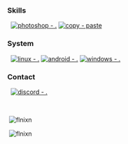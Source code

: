 ### Skills
&nbsp;
[![photoshop - .](https://img.shields.io/badge/photoshop-user-555555?style=for-the-badge&logo=adobephotoshop)](https://)
[![copy - paste](https://img.shields.io/badge/copy-paste-555555?style=for-the-badge&logo=maserati)](https://)

### System
&nbsp;
[![linux - .](https://img.shields.io/badge/linux-user-555555?style=for-the-badge&logo=linux)](https://)
[![android - .](https://img.shields.io/badge/android-user-555555?style=for-the-badge&logo=android)](https://)
[![windows - .](https://img.shields.io/badge/windows-user-555555?style=for-the-badge&logo=windows)](https://)

### Contact
&nbsp;
[![discord - .](https://img.shields.io/badge/discord-click-555555?style=for-the-badge&logo=discord)](https://discord.com/users/876410490660741151)

&nbsp;
<p>&nbsp;<img align="center" src="https://github-readme-stats.vercel.app/api?username=flnixn&show_icons=true&theme=dark" alt="flnixn" /></p>
<p>&nbsp;<img align="center" src="https://github-readme-stats.vercel.app/api/top-langs/?username=flnixn&show_icons=true&theme=dark" alt="flnixn" /></p>
